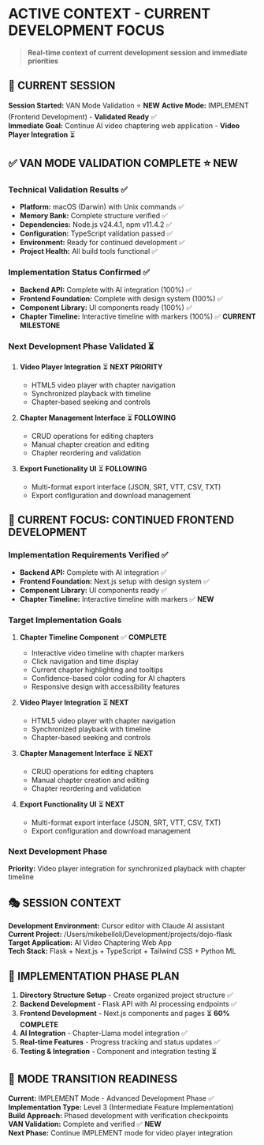 # ACTIVE CONTEXT - CURRENT DEVELOPMENT FOCUS

> **Real-time context of current development session and immediate priorities**

## 🎯 CURRENT SESSION
**Session Started:** VAN Mode Validation  ⭐ **NEW**
**Active Mode:** IMPLEMENT (Frontend Development) - **Validated Ready** ✅  
**Immediate Goal:** Continue AI video chaptering web application - **Video Player Integration** ⏳  

## ✅ **VAN MODE VALIDATION COMPLETE** ⭐ **NEW**

### **Technical Validation Results** ✅
- **Platform:** macOS (Darwin) with Unix commands ✅
- **Memory Bank:** Complete structure verified ✅  
- **Dependencies:** Node.js v24.4.1, npm v11.4.2 ✅
- **Configuration:** TypeScript validation passed ✅
- **Environment:** Ready for continued development ✅
- **Project Health:** All build tools functional ✅

### **Implementation Status Confirmed** ✅
- **Backend API:** Complete with AI integration (100%) ✅
- **Frontend Foundation:** Complete with design system (100%) ✅
- **Component Library:** UI components ready (100%) ✅
- **Chapter Timeline:** Interactive timeline with markers (100%) ✅ **CURRENT MILESTONE**

### **Next Development Phase Validated** ⏳
1. **Video Player Integration** ⏳ **NEXT PRIORITY**
   - HTML5 video player with chapter navigation
   - Synchronized playback with timeline
   - Chapter-based seeking and controls

2. **Chapter Management Interface** ⏳ **FOLLOWING**
   - CRUD operations for editing chapters
   - Manual chapter creation and editing
   - Chapter reordering and validation

3. **Export Functionality UI** ⏳ **FOLLOWING**
   - Multi-format export interface (JSON, SRT, VTT, CSV, TXT)
   - Export configuration and download management

## 🎯 **CURRENT FOCUS: CONTINUED FRONTEND DEVELOPMENT**

### **Implementation Requirements Verified** ✅
- **Backend API:** Complete with AI integration ✅
- **Frontend Foundation:** Next.js setup with design system ✅
- **Component Library:** UI components ready ✅
- **Chapter Timeline:** Interactive timeline with markers ✅ **NEW**

### **Target Implementation Goals** 
1. **Chapter Timeline Component** ✅ **COMPLETE**
   - Interactive video timeline with chapter markers
   - Click navigation and time display
   - Current chapter highlighting and tooltips
   - Confidence-based color coding for AI chapters
   - Responsive design with accessibility features

2. **Video Player Integration** ⏳ **NEXT**
   - HTML5 video player with chapter navigation
   - Synchronized playback with timeline
   - Chapter-based seeking and controls

3. **Chapter Management Interface** ⏳ **NEXT**
   - CRUD operations for editing chapters
   - Manual chapter creation and editing
   - Chapter reordering and validation

4. **Export Functionality UI** ⏳ **NEXT**
   - Multi-format export interface (JSON, SRT, VTT, CSV, TXT)
   - Export configuration and download management

### **Next Development Phase**
**Priority:** Video player integration for synchronized playback with chapter timeline

## 🎭 SESSION CONTEXT
**Development Environment:** Cursor editor with Claude AI assistant  
**Current Project:** /Users/mikebelloli/Development/projects/dojo-flask  
**Target Application:** AI Video Chaptering Web App  
**Tech Stack:** Flask + Next.js + TypeScript + Tailwind CSS + Python ML  

## 📝 IMPLEMENTATION PHASE PLAN
1. **Directory Structure Setup** - Create organized project structure ✅
2. **Backend Development** - Flask API with AI processing endpoints ✅
3. **Frontend Development** - Next.js components and pages ⏳ **60% COMPLETE**
4. **AI Integration** - Chapter-Llama model integration ✅
5. **Real-time Features** - Progress tracking and status updates ✅
6. **Testing & Integration** - Component and integration testing ⏳

## 🔄 MODE TRANSITION READINESS
**Current:** IMPLEMENT Mode - Advanced Development Phase ✅  
**Implementation Type:** Level 3 (Intermediate Feature Implementation)  
**Build Approach:** Phased development with verification checkpoints  
**VAN Validation:** Complete and verified ✅ **NEW**  
**Next Phase:** Continue IMPLEMENT mode for video player integration 